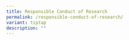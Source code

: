 ```yaml
---
title: Responsible Conduct of Research
permalink: /responsible-conduct-of-research/
variant: tiptap
description: ""
---
```

